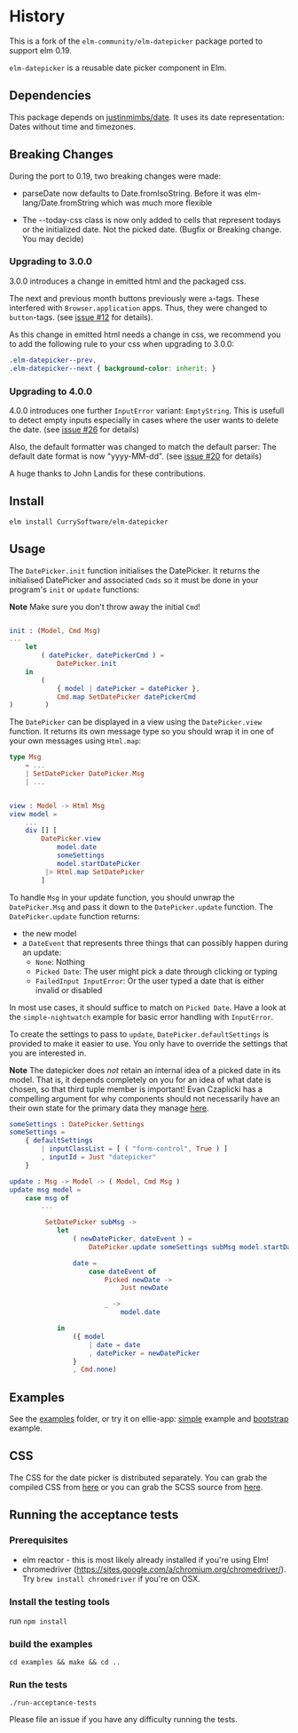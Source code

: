 # History

This is a fork of the `elm-community/elm-datepicker` package ported to support elm 0.19.

`elm-datepicker` is a reusable date picker component in Elm.

## Dependencies

This package depends on [justinmimbs/date](https://github.com/justinmimbs/date).
It uses its date representation: Dates without time and timezones.

## Breaking Changes

During the port to 0.19, two breaking changes were made:


- parseDate now defaults to Date.fromIsoString. Before it was elm-lang/Date.fromString which was much more flexible

- The --today-css class is now only added to cells that represent todays or the initialized date. Not the picked date. (Bugfix or Breaking change. You may decide)


### Upgrading to 3.0.0

3.0.0 introduces a change in emitted html and the packaged css.

The next and previous month buttons previously were `a`-tags. These interfered with `Browser.application` apps.
Thus, they were changed to `button`-tags. (see [issue #12](https://github.com/CurrySoftware/elm-datepicker/issues/12) for details).

As this change in emitted html needs a change in css, we recommend you to add the following rule to your css when upgrading to 3.0.0:

```css
.elm-datepicker--prev,
.elm-datepicker--next { background-color: inherit; }
```

### Upgrading to 4.0.0

4.0.0 introduces one further `InputError` variant: `EmptyString`. This is usefull to detect empty inputs especially in cases where the user wants to delete the date. (see [issue #26](https://github.com/CurrySoftware/elm-datepicker/issues/26) for details)

Also, the default formatter was changed to match the default parser: The default date format is now "yyyy-MM-dd".
(see [issue #20](https://github.com/CurrySoftware/elm-datepicker/issues/20) for details)

A huge thanks to John Landis for these contributions.

## Install

``` shell
elm install CurrySoftware/elm-datepicker
```

## Usage

The `DatePicker.init` function initialises the DatePicker. It returns the initialised DatePicker and associated `Cmds` so it must be done in your program's `init` or `update` functions:

**Note** Make sure you don't throw away the initial `Cmd`!

```elm

init : (Model, Cmd Msg)
...
    let
        ( datePicker, datePickerCmd ) =
            DatePicker.init
    in
        (
            { model | datePicker = datePicker },
            Cmd.map SetDatePicker datePickerCmd
)        )
```

The `DatePicker` can be displayed in a view using the `DatePicker.view` function. It returns its own
message type so you should wrap it in one of your own messages using `Html.map`:


```elm
type Msg
    = ...
    | SetDatePicker DatePicker.Msg
    | ...


view : Model -> Html Msg
view model =
    ...
    div [] [
        DatePicker.view
            model.date
            someSettings
            model.startDatePicker
         |> Html.map SetDatePicker
        ]

```

To handle `Msg` in your update function, you should unwrap the `DatePicker.Msg` and pass it down to the `DatePicker.update` function. The `DatePicker.update` function returns:

* the new model
* a `DateEvent` that represents three things that can possibly happen during an update:
  - `None`: Nothing
  - `Picked Date`: The user might pick a date through clicking or typing
  - `FailedInput InputError`: Or the user typed a date that is either invalid or disabled

In most use cases, it should suffice to match on `Picked Date`.
Have a look at the `simple-nightwatch` example for basic error handling with `InputError`.

To create the settings to pass to `update`, `DatePicker.defaultSettings` is provided to make it easier to use. You only have to override the settings that you are interested in.

**Note** The datepicker does _not_ retain an internal idea of a picked date in its model. That is, it depends completely on you for an idea of what date is chosen, so that third tuple member is important! Evan Czaplicki has a compelling argument for why components should not necessarily have an their own state for the primary data they manage [here](https://github.com/evancz/elm-sortable-table#single-source-of-truth).

```elm
someSettings : DatePicker.Settings
someSettings =
    { defaultSettings
        | inputClassList = [ ( "form-control", True ) ]
        , inputId = Just "datepicker"
    }

update : Msg -> Model -> ( Model, Cmd Msg )
update msg model =
    case msg of
        ...

         SetDatePicker subMsg ->
            let
                ( newDatePicker, dateEvent ) =
                    DatePicker.update someSettings subMsg model.startDatePicker

                date =
                    case dateEvent of
                        Picked newDate ->
                            Just newDate

                        _ ->
                            model.date

            in
                ({ model
                    | date = date
                    , datePicker = newDatePicker
                }
                , Cmd.none)

```

## Examples

See the [examples][examples] folder, or try it on ellie-app: [simple] example and [bootstrap] example.

[examples]: https://github.com/CurrySoftware/elm-datepicker/tree/master/examples
[simple]: https://ellie-app.com/3WbsRpXXzJ5a1
[bootstrap]: https://ellie-app.com/3WbrzQPqx3ma1


## CSS

The CSS for the date picker is distributed separately.  You can grab
the compiled CSS from [here][compiled] or you can grab the SCSS source
from [here][scss].

[compiled]: https://github.com/CurrySoftware/elm-datepicker/blob/master/css/elm-datepicker.css
[scss]: https://github.com/CurrySoftware/elm-datepicker/blob/master/css/elm-datepicker.scss


## Running the acceptance tests
### Prerequisites

- elm reactor - this is most likely already installed if you're using Elm!
- chromedriver (https://sites.google.com/a/chromium.org/chromedriver/).
  Try `brew install chromedriver` if you're on OSX.


### Install the testing tools
run `npm install`

### build the examples
`cd examples && make && cd ..`

### Run the tests
`./run-acceptance-tests`

Please file an issue if you have any difficulty running the tests.
